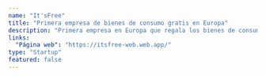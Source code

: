```yaml
---
name: "It'sFree"
title: "Primera empresa de bienes de consumo gratis en Europa"
description: "Primera empresa en Europa que regala los bienes de consumo gratis gracias a la forma de monetización – a través de marketing en el packaging."
links:
  "Página web": "https://itsfree-web.web.app/"
type: "Startup"
featured: false
---
```

